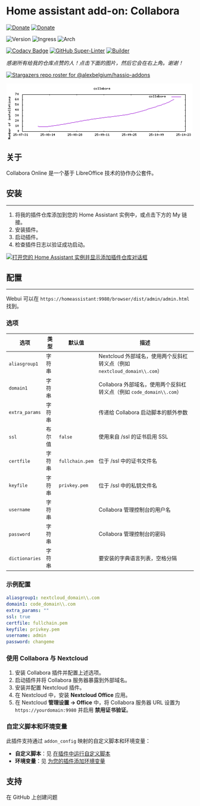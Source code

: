 # Home assistant add-on: Collabora

[![Donate][donation-badge]](https://www.buymeacoffee.com/alexbelgium)
[![Donate][paypal-badge]](https://www.paypal.com/donate/?hosted_button_id=DZFULJZTP3UQA)

![Version](https://img.shields.io/badge/dynamic/yaml?label=版本&query=%24.version&url=https%3A%2F%2Fraw.githubusercontent.com%2Falexbelgium%2Fhassio-addons%2Fmaster%2Fcollabora%2Fconfig.yaml)
![Ingress](https://img.shields.io/badge/dynamic/yaml?label=Ingress&query=%24.ingress&url=https%3A%2F%2Fraw.githubusercontent.com%2Falexbelgium%2Fhassio-addons%2Fmaster%2Fcollabora%2Fconfig.yaml)
![Arch](https://img.shields.io/badge/dynamic/yaml?color=success&label=架构&query=%24.arch&url=https%3A%2F%2Fraw.githubusercontent.com%2Falexbelgium%2Fhassio-addons%2Fmaster%2Fcollabora%2Fconfig.yaml)

[![Codacy Badge](https://app.codacy.com/project/badge/Grade/9c6cf10bdbba45ecb202d7f579b5be0e)](https://www.codacy.com/gh/alexbelgium/hassio-addons/dashboard?utm_source=github.com&utm_medium=referral&utm_content=alexbelgium/hassio-addons&utm_campaign=Badge_Grade)
[![GitHub Super-Linter](https://img.shields.io/github/actions/workflow/status/alexbelgium/hassio-addons/weekly-supelinter.yaml?label=Lint%20code%20base)](https://github.com/alexbelgium/hassio-addons/actions/workflows/weekly-supelinter.yaml)
[![Builder](https://img.shields.io/github/actions/workflow/status/alexbelgium/hassio-addons/onpush_builder.yaml?label=Builder)](https://github.com/alexbelgium/hassio-addons/actions/workflows/onpush_builder.yaml)

[donation-badge]: https://img.shields.io/badge/Buy%20me%20a%20coffee%20(no%20paypal)-%23d32f2f?logo=buy-me-a-coffee&style=flat&logoColor=white
[paypal-badge]: https://img.shields.io/badge/Buy%20me%20a%20coffee%20with%20Paypal-0070BA?logo=paypal&style=flat&logoColor=white

_感谢所有给我的仓库点赞的人！点击下面的图片，然后它会在右上角。谢谢！_

[![Stargazers repo roster for @alexbelgium/hassio-addons](https://raw.githubusercontent.com/alexbelgium/hassio-addons/master/.github/stars2.svg)](https://github.com/alexbelgium/hassio-addons/stargazers)

![下载趋势](https://raw.githubusercontent.com/alexbelgium/hassio-addons/master/collabora/stats.png)

## 关于

Collabora Online 是一个基于 LibreOffice 技术的协作办公套件。

## 安装

---

1. 将我的插件仓库添加到您的 Home Assistant 实例中，或点击下方的 My 链接。
1. 安装插件。
1. 启动插件。
1. 检查插件日志以验证成功启动。

<a href="https://my.home-assistant.io/redirect/supervisor_addon/?addon=local_collabora" target="_blank"><img src="https://my.home-assistant.io/badges/supervisor_addon.svg" alt="打开您的 Home Assistant 实例并显示添加插件仓库对话框"/></a>

## 配置

---

Webui 可以在 `https://homeassistant:9980/browser/dist/admin/admin.html` 找到。

### 选项

| 选项 | 类型 | 默认值 | 描述 |
|------|------|--------|-------|
| `aliasgroup1` | 字符串 | | Nextcloud 外部域名，使用两个反斜杠转义点（例如 `nextcloud_domain\\.com`） |
| `domain1` | 字符串 | | Collabora 外部域名，使用两个反斜杠转义点（例如 `code_domain\\.com`） |
| `extra_params` | 字符串 | | 传递给 Collabora 启动脚本的额外参数 |
| `ssl` | 布尔值 | `false` | 使用来自 /ssl 的证书启用 SSL |
| `certfile` | 字符串 | `fullchain.pem` | 位于 /ssl 中的证书文件名 |
| `keyfile` | 字符串 | `privkey.pem` | 位于 /ssl 中的私钥文件名 |
| `username` | 字符串 | | Collabora 管理控制台的用户名 |
| `password` | 字符串 | | Collabora 管理控制台的密码 |
| `dictionaries` | 字符串 | | 要安装的字典语言列表，空格分隔 |

### 示例配置

```yaml
aliasgroup1: nextcloud_domain\\.com
domain1: code_domain\\.com
extra_params: ""
ssl: true
certfile: fullchain.pem
keyfile: privkey.pem
username: admin
password: changeme
```

### 使用 Collabora 与 Nextcloud

1. 安装 Collabora 插件并配置上述选项。
1. 启动插件并将 Collabora 服务器暴露到外部域名。
1. 安装并配置 Nextcloud 插件。
1. 在 Nextcloud 中，安装 **Nextcloud Office** 应用。
1. 在 Nextcloud **管理设置 → Office** 中，将 Collabora 服务器 URL 设置为 `https://yourdomain:9980` 并启用 **禁用证书验证**。

### 自定义脚本和环境变量

此插件支持通过 `addon_config` 映射的自定义脚本和环境变量：

- **自定义脚本**：见 [在插件中运行自定义脚本](https://github.com/alexbelgium/hassio-addons/wiki/Running-custom-scripts-in-Addons)
- **环境变量**：见 [为您的插件添加环境变量](https://github.com/alexbelgium/hassio-addons/wiki/Add-Environment-variables-to-your-Addon)

## 支持

在 GitHub 上创建问题